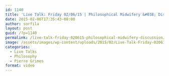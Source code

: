 ```yaml
---
id: 1140
title: 'Live Talk: Friday 02/06/15 | Philosophical Midwifery &#038; Discussion'
date: 2015-02-06T17:35:43-08:00
author: sorfila
layout: post
guid: /?p=1140
permalink: /live-talk-friday-020615-philosophical-midwifery-discussion/
image: /assets/images/wp-content/uploads/2015/02/Live-Talk-Friday-020615-Philosophical-Midwifery-Discussion.jpg
categories:
  - Live Talks
  - Philosophy
  - Pierre Grimes
format: video
---
```

